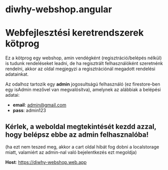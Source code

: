 # diwhy-webshop.angular
# Webfejlesztési keretrendszerek kötprog

Ez a kötprog egy webshop, amin vendégként (regisztráció/belépés nélkül) is tudunk rendeléseket leadni, de ha regisztrált felhasználóként szeretnénk rendelni, akkor az oldal megjegyzi a regisztrációnál megadott rendelési adatainkat.

Az odalhoz tartozik egy **admin** jogosultságú felhasználó (ez firestore-ben egy isAdmin mezővel van megvalósítva), amelynek az alábbiak a belépési adatai:
 - **email**: admin@gmail.com
 - **pass**: admin123

## **Kérlek, a weboldal megtekintését kezdd azzal, hogy belépsz ebbe az admin felhasznalóba!**

(ha ezt nem teszed meg, akkor a cart oldal hibát fog dobni a localstorage miatt, valamiért az admin-nal való bejelentkezés ezt megoldja)

**Host**: https://diwhy-webshop.web.app
